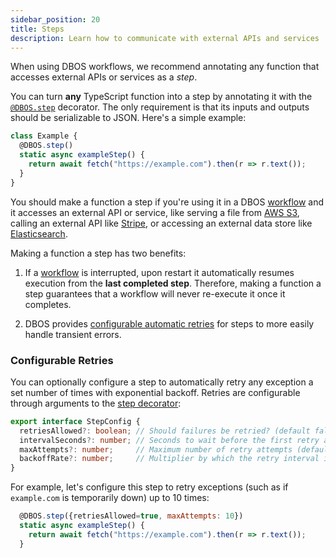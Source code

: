```yaml
---
sidebar_position: 20
title: Steps
description: Learn how to communicate with external APIs and services
---
```


When using DBOS workflows, we recommend annotating any function that accesses external APIs or services as a _step_.

You can turn **any** TypeScript function into a step by annotating it with the [`@DBOS.step`](../reference/transactapi/dbos-class.md#dbosstep) decorator.
The only requirement is that its inputs and outputs should be serializable to JSON.
Here's a simple example:

```javascript
class Example {
  @DBOS.step()
  static async exampleStep() {
    return await fetch("https://example.com").then(r => r.text());
  }
}
```

You should make a function a step if you're using it in a DBOS [workflow](./workflow-tutorial.md) and it accesses an external API or service, like serving a file from [AWS S3](https://aws.amazon.com/s3/), calling an external API like [Stripe](https://stripe.com/), or accessing an external data store like [Elasticsearch](https://www.elastic.co/elasticsearch/).

Making a function a step has two benefits:

1. If a [workflow](./workflow-tutorial.md) is interrupted, upon restart it automatically resumes execution from the **last completed step**.
Therefore, making a function a step guarantees that a workflow will never re-execute it once it completes.

2. DBOS provides [configurable automatic retries](#configurable-retries) for steps to more easily handle transient errors.

### Configurable Retries

You can optionally configure a step to automatically retry any exception a set number of times with exponential backoff.
Retries are configurable through arguments to the [step decorator](../reference/transactapi/dbos-class.md#dbosstep):

```typescript
export interface StepConfig {
  retriesAllowed?: boolean; // Should failures be retried? (default false)
  intervalSeconds?: number; // Seconds to wait before the first retry attempt (default 1).
  maxAttempts?: number;     // Maximum number of retry attempts (default 3). If errors occur more times than this, throw an exception.
  backoffRate?: number;     // Multiplier by which the retry interval increases after a retry attempt (default 2).
}
```

For example, let's configure this step to retry exceptions (such as if `example.com` is temporarily down) up to 10 times:

```javascript
  @DBOS.step({retriesAllowed=true, maxAttempts: 10})
  static async exampleStep() {
    return await fetch("https://example.com").then(r => r.text());
  }
```